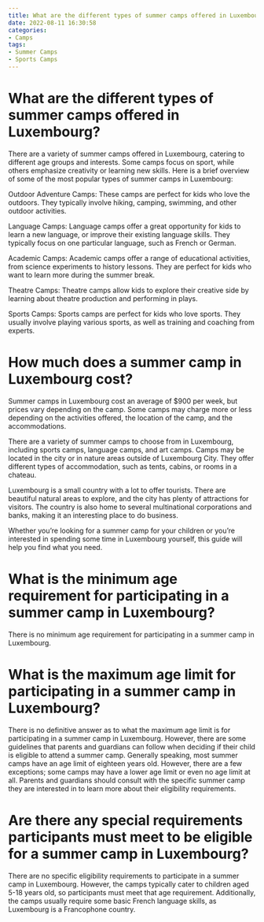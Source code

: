 ```yaml
---
title: What are the different types of summer camps offered in Luxembourg
date: 2022-08-11 16:30:58
categories:
- Camps
tags:
- Summer Camps
- Sports Camps
---
```



#  What are the different types of summer camps offered in Luxembourg?

There are a variety of summer camps offered in Luxembourg, catering to different age groups and interests. Some camps focus on sport, while others emphasize creativity or learning new skills. Here is a brief overview of some of the most popular types of summer camps in Luxembourg:

Outdoor Adventure Camps: These camps are perfect for kids who love the outdoors. They typically involve hiking, camping, swimming, and other outdoor activities.

Language Camps: Language camps offer a great opportunity for kids to learn a new language, or improve their existing language skills. They typically focus on one particular language, such as French or German.

 Academic Camps: Academic camps offer a range of educational activities, from science experiments to history lessons. They are perfect for kids who want to learn more during the summer break.

Theatre Camps: Theatre camps allow kids to explore their creative side by learning about theatre production and performing in plays.

Sports Camps: Sports camps are perfect for kids who love sports. They usually involve playing various sports, as well as training and coaching from experts.

#  How much does a summer camp in Luxembourg cost?

Summer camps in Luxembourg cost an average of $900 per week, but prices vary depending on the camp. Some camps may charge more or less depending on the activities offered, the location of the camp, and the accommodations.

There are a variety of summer camps to choose from in Luxembourg, including sports camps, language camps, and art camps. Camps may be located in the city or in nature areas outside of Luxembourg City. They offer different types of accommodation, such as tents, cabins, or rooms in a chateau.

Luxembourg is a small country with a lot to offer tourists. There are beautiful natural areas to explore, and the city has plenty of attractions for visitors. The country is also home to several multinational corporations and banks, making it an interesting place to do business.

Whether you’re looking for a summer camp for your children or you’re interested in spending some time in Luxembourg yourself, this guide will help you find what you need.

#  What is the minimum age requirement for participating in a summer camp in Luxembourg?

There is no minimum age requirement for participating in a summer camp in Luxembourg.

#  What is the maximum age limit for participating in a summer camp in Luxembourg?

There is no definitive answer as to what the maximum age limit is for participating in a summer camp in Luxembourg. However, there are some guidelines that parents and guardians can follow when deciding if their child is eligible to attend a summer camp. Generally speaking, most summer camps have an age limit of eighteen years old. However, there are a few exceptions; some camps may have a lower age limit or even no age limit at all. Parents and guardians should consult with the specific summer camp they are interested in to learn more about their eligibility requirements.

#  Are there any special requirements participants must meet to be eligible for a summer camp in Luxembourg?

There are no specific eligibility requirements to participate in a summer camp in Luxembourg. However, the camps typically cater to children aged 5-18 years old, so participants must meet that age requirement. Additionally, the camps usually require some basic French language skills, as Luxembourg is a Francophone country.